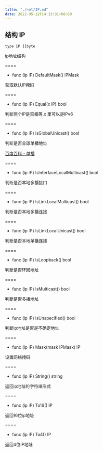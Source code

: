 ```yaml
---
title: "./net/IP.md"
date: 2022-05-12T14:13:01+08:00
---
```

## 结构 IP

	type IP []byte
	

ip地址结构

====
- func (ip IP) DefaultMask() IPMask

获取默认IP掩码

====
- func (ip IP) Equal(x IP) bool

判断两个IP是否相等,x 里可以是IPv6

====
- func (ip IP) IsGlobalUnicast() bool

判断是否全球单播地址

[百度百科 - 单播](http://baike.baidu.com/view/625843.htm)

====
- func (ip IP) IsInterfaceLocalMulticast() bool

判断是否本地多播接口

====
- func (ip IP) IsLinkLocalMulticast() bool

判断是否本地多播连接

====
- func (ip IP) IsLinkLocalUnicast() bool

判断是否本地单播连接

====
- func (ip IP) IsLoopback() bool

判断是否环回地址

====
- func (ip IP) IsMulticast() bool

判断是否多播地址

====
- func (ip IP) IsUnspecified() bool

判断ip地址是否是不确定地址

====
- func (ip IP) Mask(mask IPMask) IP

设置网络掩码

====
- func (ip IP) String() string

返回ip地址的字符串形式

====
- func (ip IP) To16() IP

返回16位ip地址

====
- func (ip IP) To4() IP

返回4位IP地址